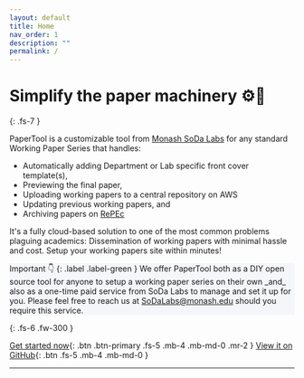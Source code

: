 ```yaml
---
layout: default
title: Home
nav_order: 1
description: ""
permalink: /
---
```


# Simplify the paper machinery ⚙️🔩
{: .fs-7 }

PaperTool is a customizable tool from [Monash SoDa Labs](https://www.monash.edu/business/research/our-research/soda-labs) for any standard Working Paper Series that handles:

- Automatically adding Department or Lab specific front cover template(s),
- Previewing the final paper,
- Uploading working papers to a central repository on AWS
- Updating previous working papers, and
- Archiving papers on [RePEc](http://repec.org/)

It's a fully cloud-based solution to one of the most common problems plaguing academics: Dissemination of working papers with minimal hassle and cost. Setup your working papers site within minutes!

<div class="code-example" style="background-color: #f5f6fa" markdown="1">
Important 👇
{: .label .label-green } 
We offer PaperTool both as a DIY open source tool for anyone to setup a working paper series on their own _and_ also as a one-time paid service from SoDa Labs to manage and set it up for you. Please feel free to reach us at <a href="mailto:SoDaLabs@monash.edu">SoDaLabs@monash.edu</a> should you require this service.
</div>

{: .fs-6 .fw-300 }

[Get started now](getting-started){: .btn .btn-primary .fs-5 .mb-4 .mb-md-0 .mr-2 } [View it on GitHub](https://github.com/sodalabsio/papertool){: .btn .fs-5 .mb-4 .mb-md-0 }

---
